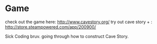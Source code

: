 Game
====

check out the game here: http://www.cavestory.org/
try out cave story + : http://store.steampowered.com/app/200900/

Sick Coding bruv.
going through how to construct Cave Story.

